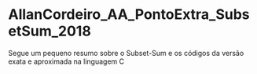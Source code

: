 # AllanCordeiro_AA_PontoExtra_SubsetSum_2018
Segue um pequeno resumo sobre o Subset-Sum e os códigos da versão exata e aproximada na linguagem C
